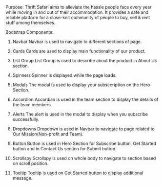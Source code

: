 Purpose:
Thrift Safari aims to alleviate the hassle people face every year while moving in and out of their accommodation. It provides a safe and reliable platform for a close-knit community of people to buy, sell & rent stuff among themselves.  


Bootstrap Components:

1. Navbar
Navbar is used to navigate to different sections of page.

2. Cards
Cards are used to display main functionality of our product.

3. List Group
List Group is used to describe about the product in About Us section.

4. Spinners
Spinner is displayed while the page loads.

5. Modals
The modal is used to display your subsccription on the Hero Section.

6. Accordion
Accordian is used in the team section to display the details of the team members. 

7. Alerts
The alert is used in the modal to display when you subscribe successfully.

8. Dropdowns
Dropdown is used in Navbar to navigate to page related to Our Mission(Non-profit and Team).

9. Button
Button is used in Hero Section for Subscribe button, Get Started button and in Contact Us section for Submit button.

10. Scrollspy
Scrollspy is used on whole body to navigate to section based on scroll position.

11. Tooltip
Tooltip is used on Get Started button to display additional message.